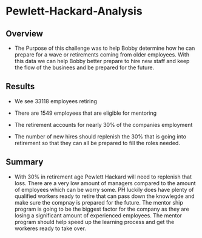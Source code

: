 # Pewlett-Hackard-Analysis

## Overview

  * The Purpose of this challenge was to help Bobby determine how he can prepare for a wave or retirements coming from older employees. With this data we can help Bobby better prepare to hire new staff and keep the flow of the businees and be prepared for the future.

## Results

  * We see 33118 employees retiring 
  
  * There are 1549 employees that are eligible for mentoring 
  
  * The retirement accounts for nearly 30% of the companies employment

  * The number of new hires should replenish the 30% that is going into retirement so that they can all be prepared to fill the roles needed.
  
  
## Summary

  * With 30% in retirement age Pewlett Hackard will need to replenish that loss. There are a very low amount of managers compared to the amount of employees which can be worry some. PH luckily does have plenty of qualified workers ready to retire that can pass down the knowlegde and make sure the compnay is prepared for the future. The mentor ship program is going to be the biggest factor for the company as they are losing a significant amount of experienced employees. The mentor program should help speed up the learning process and get the workeres ready to take over. 
